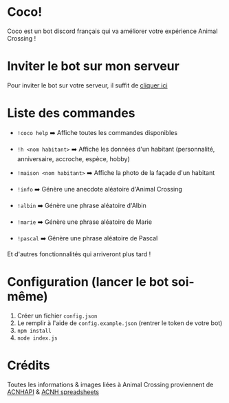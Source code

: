 # Coco!

Coco est un bot discord français qui va améliorer votre expérience Animal Crossing !

# Inviter le bot sur mon serveur

Pour inviter le bot sur votre serveur, il suffit de [cliquer ici](https://discord.com/oauth2/authorize?client_id=744613409865334794&scope=bot)

# Liste des commandes
* `!coco help` ➡️ Affiche toutes les commandes disponibles

* `!h <nom habitant>` ➡️ Affiche les données d'un habitant (personnalité, anniversaire, accroche, espèce, hobby)
* `!maison <nom habitant>` ➡️ Affiche la photo de la façade d'un habitant

* `!info` ➡️ Génère une anecdote aléatoire d'Animal Crossing

* `!albin` ➡️ Génère une phrase aléatoire d'Albin
* `!marie` ➡️ Génère une phrase aléatoire de Marie
* `!pascal` ➡️ Génère une phrase aléatoire de Pascal

Et d'autres fonctionnalités qui arriveront plus tard ! 

# Configuration (lancer le bot soi-même)

1. Créer un fichier `config.json` 
2. Le remplir à l'aide de `config.example.json` (rentrer le token de votre bot)
3. `npm install`
4. `node index.js`

# Crédits

Toutes les informations & images liées à Animal Crossing proviennent de [ACNHAPI](https://github.com/alexislours/ACNHAPI) & [ACNH spreadsheets](https://docs.google.com/spreadsheets/d/13d_LAJPlxMa_DubPTuirkIV4DERBMXbrWQsmSh8ReK4/)
